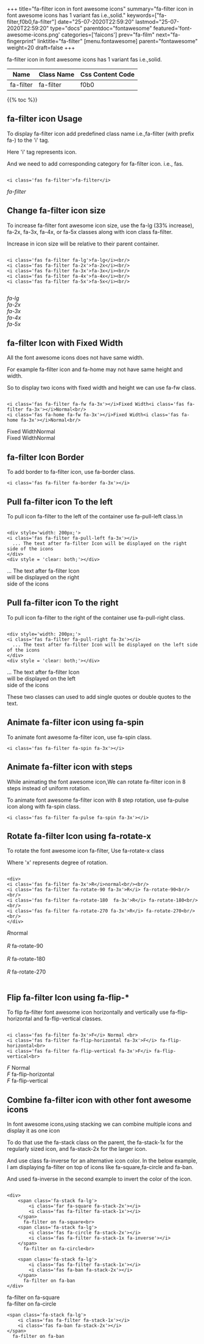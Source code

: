 +++
title="fa-filter icon in font awesome icons"
summary="fa-filter icon in font awesome icons has 1 variant fas i.e.,solid."
keywords=["fa-filter,f0b0,fa-filter"]
date="25-07-2020T22:59:20"
lastmod="25-07-2020T22:59:20"
type="docs"
parentdoc="fontawesome"
featured='font-awesome-icons.png'
categories=['faicons']
prev="fa-film"
next="fa-fingerprint"
linktitle="fa-filter"
[menu.fontawesome]
parent="fontawesome"
weight=20
draft=false
+++


fa-filter icon in font awesome icons has 1 variant fas i.e.,solid.

<div class='table-responsive'><table class='table'><thead><tr><th>Name</th><th>Class Name</th><th>Css Content Code</th></tr></thead><tbody><tr><td>fa-filter</td><td>fa-filter</td><td>f0b0</td></tr></tbody></table></div>


{{% toc %}}


## fa-filter icon Usage

To display fa-filter icon add predefined class name i.e.,fa-filter (with prefix fa-) to the 'i' tag.

Here 'i' tag represents icon.

And we need to add corresponding category for fa-filter icon. i.e., fas.


```

<i class='fas fa-filter'>fa-filter</i>
```

<i class='fas fa-filter'>fa-filter</i>




## Change fa-filter icon size
To increase fa-filter font awesome icon size, use the fa-lg (33% increase), fa-2x, fa-3x, fa-4x, or fa-5x classes along with icon class fa-filter.

Increase in icon size will be relative to their parent container. 

```

<i class='fas fa-filter fa-lg'>fa-lg</i><br/>
<i class='fas fa-filter fa-2x'>fa-2x</i><br/>
<i class='fas fa-filter fa-3x'>fa-3x</i><br/>
<i class='fas fa-filter fa-4x'>fa-4x</i><br/>
<i class='fas fa-filter fa-5x'>fa-5x</i><br/>
            
```

<i class='fas fa-filter fa-lg'>fa-lg</i><br/>
<i class='fas fa-filter fa-2x'>fa-2x</i><br/>
<i class='fas fa-filter fa-3x'>fa-3x</i><br/>
<i class='fas fa-filter fa-4x'>fa-4x</i><br/>
<i class='fas fa-filter fa-5x'>fa-5x</i><br/>
            



## fa-filter Icon with Fixed Width 

All the font awesome icons does not have same width.

For example fa-filter icon and fa-home may not have same height and width.

So to display two icons with fixed width and height we can use fa-fw class.


```

<i class='fas fa-filter fa-fw fa-3x'></i>Fixed Width<i class='fas fa-filter fa-3x'></i>Normal<br/>
<i class='fas fa-home fa-fw fa-3x'></i>Fixed Width<i class='fas fa-home fa-3x'></i>Normal<br/>
```

<i class='fas fa-filter fa-fw fa-3x'></i>Fixed Width<i class='fas fa-filter fa-3x'></i>Normal<br/>
<i class='fas fa-home fa-fw fa-3x'></i>Fixed Width<i class='fas fa-home fa-3x'></i>Normal<br/>



## fa-filter Icon Border 

To add border to fa-filter icon, use fa-border class.


```
<i class='fas fa-filter fa-border fa-3x'></i>

```
<i class='fas fa-filter fa-border fa-3x'></i>





## Pull fa-filter icon To the left

To pull icon fa-filter to the left of the container use fa-pull-left class.\n

```

<div style='width: 200px;'>
<i class='fas fa-filter fa-pull-left fa-3x'></i>
  ... The text after fa-filter Icon will be displayed on the right side of the icons
</div>
<div style = 'clear: both;'></div>
```

<div style='width: 200px;'>
<i class='fas fa-filter fa-pull-left fa-3x'></i>
  ... The text after fa-filter Icon will be displayed on the right side of the icons
</div>
<div style = 'clear: both;'></div>




## Pull fa-filter icon To the right
To pull icon fa-filter to the right of the container use fa-pull-right class.

```

<div style='width: 200px;'>
<i class='fas fa-filter fa-pull-right fa-3x'></i>
  ... The text after fa-filter Icon will be displayed on the left side of the icons
</div>
<div style = 'clear: both;'></div>
```

<div style='width: 200px;'>
<i class='fas fa-filter fa-pull-right fa-3x'></i>
  ... The text after fa-filter Icon will be displayed on the left side of the icons
</div>
<div style = 'clear: both;'></div>

These two classes can used to add single quotes or double quotes to the text.


## Animate fa-filter icon using fa-spin
To animate font awesome fa-filter icon, use fa-spin class.

```
<i class='fas fa-filter fa-spin fa-3x'></i>
```
<i class='fas fa-filter fa-spin fa-3x'></i>




## Animate fa-filter icon with steps
While animating the font awesome icon,We can rotate fa-filter icon in 8 steps instead of uniform rotation.

To animate font awesome fa-filter icon with 8 step rotation, use fa-pulse icon along with fa-spin class.


```
<i class='fas fa-filter fa-pulse fa-spin fa-3x'></i>

```
<i class='fas fa-filter fa-pulse fa-spin fa-3x'></i>





## Rotate fa-filter Icon using fa-rotate-x
To rotate the font awesome icon fa-filter, Use fa-rotate-x class

Where 'x' represents degree of rotation.


```

<div>
<i class='fas fa-filter fa-3x'>R</i>normal<br/><br/>
<i class='fas fa-filter fa-rotate-90 fa-3x'>R</i> fa-rotate-90<br/><br/> 
<i class='fas fa-filter fa-rotate-180  fa-3x'>R</i> fa-rotate-180<br/><br/> 
<i class='fas fa-filter fa-rotate-270 fa-3x'>R</i> fa-rotate-270<br/><br/>
</div>
```

<div>
<i class='fas fa-filter fa-3x'>R</i>normal<br/><br/>
<i class='fas fa-filter fa-rotate-90 fa-3x'>R</i> fa-rotate-90<br/><br/> 
<i class='fas fa-filter fa-rotate-180  fa-3x'>R</i> fa-rotate-180<br/><br/> 
<i class='fas fa-filter fa-rotate-270 fa-3x'>R</i> fa-rotate-270<br/><br/>
</div>




## Flip fa-filter Icon using fa-flip-*
To flip fa-filter font awesome icon horizontally and vertically use fa-flip-horizontal and fa-flip-vertical classes. 

```

<i class='fas fa-filter fa-3x'>F</i> Normal <br>
<i class='fas fa-filter fa-flip-horizontal fa-3x'>F</i> fa-flip-horizontal<br>
<i class='fas fa-filter fa-flip-vertical fa-3x'>F</i> fa-flip-vertical<br>
```

<i class='fas fa-filter fa-3x'>F</i> Normal <br>
<i class='fas fa-filter fa-flip-horizontal fa-3x'>F</i> fa-flip-horizontal<br>
<i class='fas fa-filter fa-flip-vertical fa-3x'>F</i> fa-flip-vertical<br>




## Combine fa-filter icon with other font awesome icons
In font awesome icons,using stacking we can combine multiple icons and display it as one icon 

To do that use the fa-stack class on the parent, the fa-stack-1x for the regularly sized icon, and fa-stack-2x for the larger icon.

And use class fa-inverse for an alternative icon color. 
In the below example, I am displaying fa-filter on top of icons like fa-square,fa-circle and fa-ban.

And used fa-inverse in the second example to invert the color of the icon.

```

<div>
    <span class='fa-stack fa-lg'>
        <i class='far fa-square fa-stack-2x'></i>
        <i class='fas fa-filter fa-stack-1x'></i>
    </span>
      fa-filter on fa-square<br>
    <span class='fa-stack fa-lg'>
        <i class='fas fa-circle fa-stack-2x'></i>
        <i class='fas fa-filter fa-stack-1x fa-inverse'></i>
    </span>
      fa-filter on fa-circle<br>

    <span class='fa-stack fa-lg'>
        <i class='fas fa-filter fa-stack-1x'></i>
        <i class='fas fa-ban fa-stack-2x'></i>
    </span>
      fa-filter on fa-ban
</div>
```

<div>
    <span class='fa-stack fa-lg'>
        <i class='far fa-square fa-stack-2x'></i>
        <i class='fas fa-filter fa-stack-1x'></i>
    </span>
      fa-filter on fa-square<br>
    <span class='fa-stack fa-lg'>
        <i class='fas fa-circle fa-stack-2x'></i>
        <i class='fas fa-filter fa-stack-1x fa-inverse'></i>
    </span>
      fa-filter on fa-circle<br>

    <span class='fa-stack fa-lg'>
        <i class='fas fa-filter fa-stack-1x'></i>
        <i class='fas fa-ban fa-stack-2x'></i>
    </span>
      fa-filter on fa-ban
</div>






